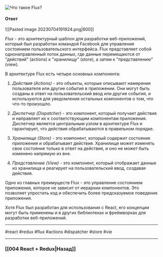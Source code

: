 ![Что такое Flux?](https://youtu.be/RpcB5jnJvcI?t=792)

#### Ответ

![[Pasted image 20230704191924.png|600]]

*Flux* - это архитектурный шаблон для разработки веб-приложений, который был разработан командой Facebook для управления состоянием пользовательского интерфейса. Flux представляет собой однонаправленный поток данных, где данные перемещаются от "действий" (actions) к "хранилищу" (store), а затем к "представлению" (view).

В архитектуре Flux есть четыре основных компонента:

1. *Действия (Actions)* - это объекты, которые описывают намерения пользователя или другие события в приложении. Они могут быть созданы в ответ на пользовательский ввод или другие события, и используются для уведомления остальных компонентов о том, что что-то произошло.
    
2. *Диспетчер (Dispatcher)* - это компонент, который получает действия и направляет их к соответствующим компонентам приложения. Диспетчер является центральным узлом в архитектуре Flux и гарантирует, что действия обрабатываются в правильном порядке.
    
3. *Хранилище (Store)* - это компонент, который содержит состояние приложения и обрабатывает действия. Хранилище может изменять свое состояние только в ответ на действия, и оно не может быть изменено напрямую из вне.
    
4. *Представление (View)* - это компонент, который отображает данные из хранилища и реагирует на пользовательский ввод, создавая действия.
    

Одно из главных преимуществ Flux - это управление состоянием приложения, которое не зависит от иерархии компонентов. Это позволяет упростить код и обеспечить более предсказуемое поведение приложения.

Хотя Flux был разработан для использования с React, его концепции могут быть применены и в других библиотеках и фреймворках для разработки веб-приложений.

____
#react #redux #flux #actions #dispatcher #store #vie

____

### [[004 React + Redux|Назад]]